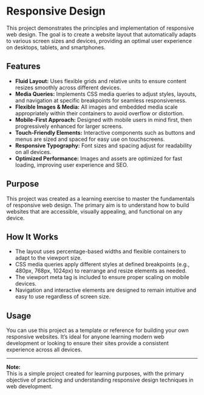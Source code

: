# Responsive Design

This project demonstrates the principles and implementation of responsive web design. The goal is to create a website layout that automatically adapts to various screen sizes and devices, providing an optimal user experience on desktops, tablets, and smartphones.

## Features

- **Fluid Layout:** Uses flexible grids and relative units to ensure content resizes smoothly across different devices.
- **Media Queries:** Implements CSS media queries to adjust styles, layouts, and navigation at specific breakpoints for seamless responsiveness.
- **Flexible Images & Media:** All images and embedded media scale appropriately within their containers to avoid overflow or distortion.
- **Mobile-First Approach:** Designed with mobile users in mind first, then progressively enhanced for larger screens.
- **Touch-Friendly Elements:** Interactive components such as buttons and menus are sized and spaced for easy use on touchscreens.
- **Responsive Typography:** Font sizes and spacing adjust for readability on all devices.
- **Optimized Performance:** Images and assets are optimized for fast loading, improving user experience and SEO.

## Purpose

This project was created as a learning exercise to master the fundamentals of responsive web design. The primary aim is to understand how to build websites that are accessible, visually appealing, and functional on any device.

## How It Works

- The layout uses percentage-based widths and flexible containers to adapt to the viewport size.
- CSS media queries apply different styles at defined breakpoints (e.g., 480px, 768px, 1024px) to rearrange and resize elements as needed.
- The viewport meta tag is included to ensure proper scaling on mobile devices.
- Navigation and interactive elements are designed to remain intuitive and easy to use regardless of screen size.

## Usage

You can use this project as a template or reference for building your own responsive websites. It’s ideal for anyone learning modern web development or looking to ensure their sites provide a consistent experience across all devices.

---

**Note:**  
This is a simple project created for learning purposes, with the primary objective of practicing and understanding responsive design techniques in web development.
